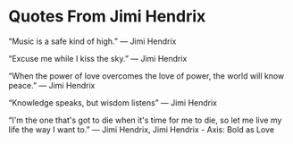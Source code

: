 # Quotes From Jimi Hendrix

“Music is a safe kind of high.” 
― Jimi Hendrix

“Excuse me while I kiss the sky.” 
― Jimi Hendrix

“When the power of love overcomes the love of power, the world will know peace.” 
― Jimi Hendrix

“Knowledge speaks, but wisdom listens” 
― Jimi Hendrix

“I'm the one that's got to die when it's time for me to die, so let me live my life the way I want to.” 
― Jimi Hendrix, Jimi Hendrix - Axis: Bold as Love
